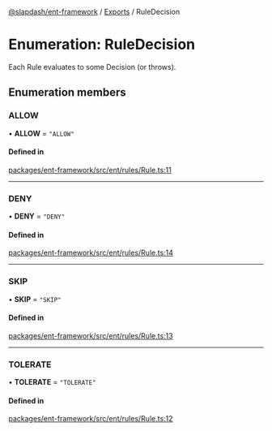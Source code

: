 [@slapdash/ent-framework](../README.md) / [Exports](../modules.md) / RuleDecision

# Enumeration: RuleDecision

Each Rule evaluates to some Decision (or throws).

## Enumeration members

### ALLOW

• **ALLOW** = `"ALLOW"`

#### Defined in

[packages/ent-framework/src/ent/rules/Rule.ts:11](https://github.com/time-loop/slapdash/blob/master/packages/ent-framework/src/ent/rules/Rule.ts#L11)

___

### DENY

• **DENY** = `"DENY"`

#### Defined in

[packages/ent-framework/src/ent/rules/Rule.ts:14](https://github.com/time-loop/slapdash/blob/master/packages/ent-framework/src/ent/rules/Rule.ts#L14)

___

### SKIP

• **SKIP** = `"SKIP"`

#### Defined in

[packages/ent-framework/src/ent/rules/Rule.ts:13](https://github.com/time-loop/slapdash/blob/master/packages/ent-framework/src/ent/rules/Rule.ts#L13)

___

### TOLERATE

• **TOLERATE** = `"TOLERATE"`

#### Defined in

[packages/ent-framework/src/ent/rules/Rule.ts:12](https://github.com/time-loop/slapdash/blob/master/packages/ent-framework/src/ent/rules/Rule.ts#L12)
